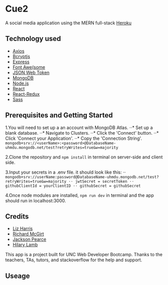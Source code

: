 # Cue2

A social media application using the MERN full-stack
[Heroku](https://pacific-wildwood-37189.herokuapp.com/)

## Technology used

- [Axios](https://github.com/axios/axios)
- [Bcryptjs](https://www.npmjs.com/package/bcryptjs)
- [Express](https://expressjs.com/en/5x/api.html#express)
- [Font Awe(some](https://fontawesome.com/how-to-use/on-the-web/referencing-icons/basic-use)
- [JSON Web Token](https://jwt.io/introduction/)
- [MongoDB](https://cloud.mongodb.com/)
- [Node.js](https://nodejs.org/en/docs/)
- [React](https://reactjs.org/docs/getting-started.html)
- [React-Redux](https://react-redux.js.org/introduction/quick-start)
- [Sass](https://sass-lang.com/guide)

## Prerequisites and Getting Started

1.You will need to set up a an account with MongoDB Atlas.
    ⋅⋅* Set up a blank database.
    ⋅⋅* Navigate to Clusters.
    ⋅⋅* Click the 'Connect' button.
    ⋅⋅* Click 'Connect your Application'.
    ⋅⋅* Copy the 'Connection String'.
    `mongodb+srv://<userName>:<password>@DatabaseName-uhmdu.mongodb.net/test?retryWrites=true&w=majority`

2.Clone the repository and `npm install` in terminal on server-side and client side.

3.Input your secrets in a .env file. it should look like this:
⋅⋅ `mongodb+srv://userName:password@DatabaseName-uhmdu.mongodb.net/test?retryWrites=true&w=majority
⋅⋅ jwtSecret = secretToken
⋅⋅ githubClientId = yourClientID
⋅⋅ githubSecret = githubSecret`

4.Once node modules are installed, `npm run dev` in terminal and the app should run in localhost:3000.

## Credits

- [Liz Harris](https://github.com/lizharris90210)
- [Richard McGirt](https://github.com/rmcgirt55)
- [Jackson Pearce](https://github.com/Jackson-Pearce)
- [Hilary Lamb](https://github.com/hilarykathleen)

This app is a project built for UNC Web Developer Bootcamp. Thanks to the teachers, TAs, tutors, and stackoverflow for the help and support.

## Useage
